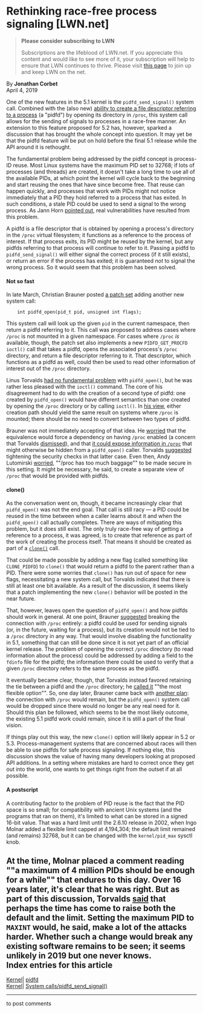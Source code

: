 # Rethinking race-free process signaling [LWN.net]

> **Please consider subscribing to LWN**
> 
> Subscriptions are the lifeblood of LWN.net. If you appreciate this content and would like to see more of it, your subscription will help to ensure that LWN continues to thrive. Please visit [this page](/Promo/nst-nag1/subscribe) to join up and keep LWN on the net. 

By **Jonathan Corbet**  
April 4, 2019 

One of the new features in the 5.1 kernel is the `pidfd_send_signal()` system call. Combined with the (also new) [ability to create a file descriptor referring to a process](/Articles/773459/) (a "pidfd") by opening its directory in `/proc`, this system call allows for the sending of signals to processes in a race-free manner. An extension to this feature proposed for 5.2 has, however, sparked a discussion that has brought the whole concept into question. It may yet be that the pidfd feature will be put on hold before the final 5.1 release while the API around it is rethought. 

The fundamental problem being addressed by the pidfd concept is process-ID reuse. Most Linux systems have the maximum PID set to 32768; if lots of processes (and threads) are created, it doesn't take a long time to use all of the available PIDs, at which point the kernel will cycle back to the beginning and start reusing the ones that have since become free. That reuse can happen quickly, and processes that work with PIDs might not notice immediately that a PID they hold referred to a process that has exited. In such conditions, a stale PID could be used to send a signal to the wrong process. As Jann Horn [pointed out](/ml/linux-kernel/CAG48ez2gb94SqS30Ai4+VBHhnzBp5Po9_u00nMrvUW6Wqq6hPA@mail.gmail.com/), real vulnerabilities have resulted from this problem. 

A pidfd is a file descriptor that is obtained by opening a process's directory in the `/proc` virtual filesystem; it functions as a reference to the process of interest. If that process exits, its PID might be reused by the kernel, but any pidfds referring to that process will continue to refer to it. Passing a pidfd to `pidfd_send_signal()` will either signal the correct process (if it still exists), or return an error if the process has exited; it is guaranteed _not_ to signal the wrong process. So it would seem that this problem has been solved. 

#### Not so fast

In late March, Christian Brauner posted [a patch set](/ml/linux-kernel/20190329155425.26059-1-christian@brauner.io/) adding another new system call: 
    
    
        int pidfd_open(pid_t pid, unsigned int flags);
    

This system call will look up the given `pid` in the current namespace, then return a pidfd referring to it. This call was proposed to address cases where `/proc` is not mounted in a given namespace. For cases where `/proc` _is_ available, though, the patch set also implements a new `PIDFD_GET_PROCFD` `ioctl()` call that takes a pidfd, opens the associated process's `/proc` directory, and return a file descriptor referring to it. That descriptor, which functions as a pidfd as well, could then be used to read other information of interest out of the `/proc` directory. 

Linus Torvalds [had no fundamental problem](/ml/linux-kernel/CAHk-=wjq4dTPcz-qsvhpm5F42SDHCoqEWv1V=rs_kt6MC=ZThA@mail.gmail.com/) with `pidfd_open()`, but he was rather less pleased with the `ioctl()` command. The core of his disagreement had to do with the creation of a second type of pidfd: one created by `pidfd_open()` would have different semantics than one created by opening the `/proc` directory or by calling `ioctl()`. In [his view](/ml/linux-kernel/CAHk-=wiaLtH41Mc5qAjOeCWavPqV0DhS581KYa0QBt8uraTK1Q@mail.gmail.com/), either creation path should yield the same result on systems where `/proc` is mounted; there should be no need to convert between two types of pidfd. 

Brauner was not immediately accepting of that idea. He [worried](/ml/linux-kernel/20190331211041.vht7dnqg4e4bilr2@brauner.io/) that the equivalence would force a dependency on having `/proc` enabled (a concern that Torvalds [dismissed](/ml/linux-kernel/CAHk-=wi3AE1-iRQ_7LOeSMNAMrGxRdC=gTjD30duVw4XRchcNQ@mail.gmail.com/)), and that [it could expose information in `/proc`](/ml/linux-kernel/20190331220259.qntxynluk765hpnt@brauner.io/) that might otherwise be hidden from a `pidfd_open()` caller. Torvalds [suggested](/ml/linux-kernel/CAHk-=wh0jgRkZiNdFD96Zpjx+_G+NVSHieAt+QgWCQBJ2A-5Aw@mail.gmail.com/) tightening the security checks in that latter case. Even then, Andy Lutomirski [worried](/ml/linux-kernel/18C7FCB9-2CBA-4237-94BB-9C4395A2106B@amacapital.net/), ""/proc has too much baggage"" to be made secure in this setting. It might be necessary, he said, to create a separate view of `/proc` that would be provided with pidfds. 

#### clone()

As the conversation went on, though, it became increasingly clear that `pidfd_open()` was not the end goal. That call is still racy — a PID could be reused in the time between when a caller learns about it and when the `pidfd_open()` call actually completes. There are ways of mitigating this problem, but it does still exist. The only truly race-free way of getting a reference to a process, it was agreed, is to create that reference as part of the work of creating the process itself. That means it should be created as part of a [`clone()`](http://man7.org/linux/man-pages/man2/clone.2.html) call. 

That could be made possible by adding a new flag (called something like `CLONE_PIDFD`) to `clone()` that would return a pidfd to the parent rather than a PID. There were some worries that `clone()` has run out of space for new flags, necessitating a new system call, but Torvalds indicated that there is still at least one bit available. As a result of the discussion, it seems likely that a patch implementing the new `clone()` behavior will be posted in the near future. 

That, however, leaves open the question of `pidfd_open()` and how pidfds should work in general. At one point, Brauner [suggested](/ml/linux-kernel/20190331150507.zpyugdvtmr6rgpda@brauner.io/) breaking the connection with `/proc` entirely: a pidfd could be used for sending signals (or, in the future, waiting for a process), but its creation would not be tied to a `/proc` directory in any way. That would involve disabling the functionality in 5.1, something that can still be done since it is not yet part of an official kernel release. The problem of opening the correct `/proc` directory (to read information about the process) could be addressed by adding a field to the `fdinfo` file for the pidfd; the information there could be used to verify that a given `/proc` directory refers to the same process as the pidfd. 

It eventually became clear, though, that Torvalds instead favored retaining the tie between a pidfd and the `/proc` directory; he [called it](/ml/linux-kernel/CAHk-=wgjndAqzMBxgXZxbSRXLRqdXtNM3aHc9X-xj+Px1fsG-Q@mail.gmail.com/) ""the most flexible option"". So, one day later, Brauner came back with [another plan](/ml/linux-kernel/20190401194214.4rbvmwogpke3cjcx@brauner.io/): the connection with `/proc` would remain, but the `pidfd_open()` system call would be dropped since there would no longer be any real need for it. Should this plan be followed, which seems to be the most likely outcome, the existing 5.1 pidfd work could remain, since it is still a part of the final vision. 

If things play out this way, the new `clone()` option will likely appear in 5.2 or 5.3. Process-management systems that are concerned about races will then be able to use pidfds for safe process signaling. If nothing else, this discussion shows the value of having many developers looking at proposed API additions. In a setting where mistakes are hard to correct once they get out into the world, one wants to get things right from the outset if at all possible. 

#### A postscript

A contributing factor to the problem of PID reuse is the fact that the PID space is so small; for compatibility with ancient Unix systems (and the programs that ran on them), it's limited to what can be stored in a signed 16-bit value. That was a hard limit until the 2.6.10 release in 2002, when Ingo Molnar added a flexible limit capped at 4,194,304; the default limit remained (and remains) 32768, but it can be changed with the `kernel/pid_max` sysctl knob. 

At the time, Molnar placed a comment reading ""a maximum of 4 million PIDs should be enough for a while"" that endures to this day. Over 16 years later, it's clear that he was right. But as part of this discussion, Torvalds [said](/ml/linux-kernel/CAHk-=wiZ40LVjnXSi9iHLE_-ZBsWFGCgdmNiYZUXn1-V5YBg2g@mail.gmail.com/) that perhaps the time has come to raise both the default and the limit. Setting the maximum PID to `MAXINT` would, he said, make a lot of the attacks harder. Whether such a change would break any existing software remains to be seen; it seems unlikely in 2019 but one never knows.  
Index entries for this article  
---  
[Kernel](/Kernel/Index)| [pidfd](/Kernel/Index#pidfd)  
[Kernel](/Kernel/Index)| [System calls/pidfd_send_signal()](/Kernel/Index#System_calls-pidfd_send_signal)  
  


* * *

to post comments 
